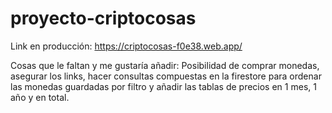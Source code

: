 # proyecto-criptocosas

Link en producción: https://criptocosas-f0e38.web.app/

Cosas que le faltan y me gustaría añadir: Posibilidad de comprar monedas, asegurar los links, hacer consultas compuestas en la firestore para ordenar las monedas guardadas por filtro y añadir las tablas de precios en 1 mes, 1 año y en total.
